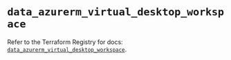 # `data_azurerm_virtual_desktop_workspace`

Refer to the Terraform Registry for docs: [`data_azurerm_virtual_desktop_workspace`](https://registry.terraform.io/providers/hashicorp/azurerm/4.17.0/docs/data-sources/virtual_desktop_workspace).
